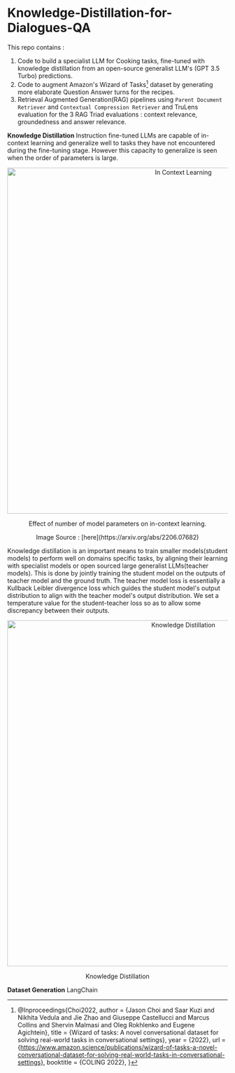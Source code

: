 # Knowledge-Distillation-for-Dialogues-QA

This repo contains :
1. Code to build a specialist LLM for Cooking tasks, fine-tuned with knowledge distillation from an open-source generalist LLM's (GPT 3.5 Turbo) predictions.
2. Code to augment Amazon's Wizard of Tasks[^1] dataset by generating more elaborate Question Answer turns for the recipes.
3. Retrieval Augmented Generation(RAG) pipelines using `Parent Document Retriever` and `Contextual Compression Retriever` and TruLens evaluation for the 3 RAG Triad evaluations : context relevance, groundedness and answer relevance.



**Knowledge Distillation**
Instruction fine-tuned LLMs are capable of in-context learning and generalize well to tasks they have not encountered during the fine-tuning stage. However this capacity to generalize is seen when the order of parameters is large.

<p align="center">
 <img width="789" alt="In Context Learning" src=https://github.com/iwinterknight/Knowledge-Distillation-for-Dialogues-QA/assets/37212007/a501eb92-a098-4516-8b21-6545e4ae2bf3>
 <center> Effect of number of model parameters on in-context learning. </center>
</p>
<center> Image Source : [here](https://arxiv.org/abs/2206.07682) </center>


Knowledge distillation is an important means to train smaller models(student models) to perform well on domains specific tasks, by aligning their learning with specialist models or open sourced large generalist LLMs(teacher models). This is done by jointly training the student model on the outputs of teacher model and the ground truth. The teacher model loss is essentially a Kullback Leibler divergence loss which guides the student model's output distribution to align with the teacher model's output distribution. We set a temperature value for the student-teacher loss so as to allow some discrepancy between their outputs.

<p align="center">
 <img width="789" alt="Knowledge Distillation" src=https://github.com/iwinterknight/Knowledge-Distillation-for-Dialogues-QA/assets/37212007/815e64d4-bbac-4495-b614-f15e3503f7ab> 
 <center> Knowledge Distillation </center>
</p>


**Dataset Generation**
LangChain











[^1]: @Inproceedings{Choi2022,
 author = {Jason Choi and Saar Kuzi and Nikhita Vedula and Jie Zhao and Giuseppe Castellucci and Marcus Collins and Shervin Malmasi and Oleg Rokhlenko and Eugene Agichtein},
 title = {Wizard of tasks: A novel conversational dataset for solving real-world tasks in conversational settings},
 year = {2022},
 url = {https://www.amazon.science/publications/wizard-of-tasks-a-novel-conversational-dataset-for-solving-real-world-tasks-in-conversational-settings},
 booktitle = {COLING 2022},
}
